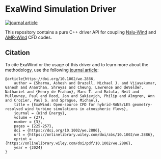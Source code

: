 # ExaWind Simulation Driver
[![journal article](https://img.shields.io/badge/DOI-10.1002/we.2886-blue)](https://doi.org/10.1002/we.2886)

This repository contains a pure C++ driver API for coupling
[Nalu-Wind](https://github.com/exawind/nalu-wind) and
[AMR-Wind](https://github.com/exawind/amr-wind) CFD codes.

## Citation

To cite ExaWind or the usage of this driver and to learn more about the methodology, use the following [journal article](https://doi.org/10.1002/we.2886):
```
@article{https://doi.org/10.1002/we.2886,
    author = {Sharma, Ashesh and Brazell, Michael J. and Vijayakumar, Ganesh and Ananthan, Shreyas and Cheung, Lawrence and deVelder, Nathaniel and {Henry de Frahan}, Marc T. and Matula, Neil and Mullowney, Paul and Rood, Jon and Sakievich, Philip and Almgren, Ann and Crozier, Paul S. and Sprague, Michael},
    title = {ExaWind: Open-source CFD for hybrid-RANS/LES geometry-resolved wind turbine simulations in atmospheric flows},
    journal = {Wind Energy},
    volume = {27},
    number = {3},
    pages = {225-257},
    doi = {https://doi.org/10.1002/we.2886},
    url = {https://onlinelibrary.wiley.com/doi/abs/10.1002/we.2886},
    eprint = {https://onlinelibrary.wiley.com/doi/pdf/10.1002/we.2886},
    year = {2024}
}
```
